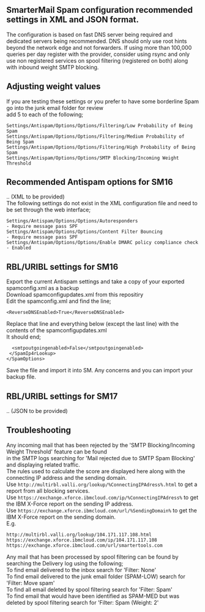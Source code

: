 ## SmarterMail Spam configuration recommended settings in XML and JSON format.
The configuration is based on fast DNS server being required and dedicated servers being recommended.
DNS should only use root hints beyond the network edge and not forwarders.
If using more than 100,000 queries per day register with the provider, consider using rsync and only use
non registered services on spool filtering (registered on both) along with inbound weight SMTP blocking.

## Adjusting weight values
If you are testing these settings or you prefer to have some borderline Spam go into the junk email folder for review  
add 5 to each of the following;
```
Settings/Antispam/Options/Options/Filtering/Low Probability of Being Spam  
Settings/Antispam/Options/Options/Filtering/Medium Probability of Being Spam  
Settings/Antispam/Options/Options/Filtering/High Probability of Being Spam  
Settings/Antispam/Options/Options/SMTP Blocking/Incoming Weight Threshold
```

## Recommended Antispam options for SM16
.. (XML to be provided)  
The following settings do not exist in the XML configuration file and need to be set through the web interface;  
```
Settings/Antispam/Options/Options/Autoresponders                       - Require message pass SPF  
Settings/Antispam/Options/Options/Content Filter Bouncing              - Require message pass SPF  
Settings/Antispam/Options/Options/Enable DMARC policy compliance check - Enabled  
```

## RBL/URIBL settings for SM16
Export the current Antispam settings and take a copy of your exported spamconfig.xml as a backup  
Download spamconfigupdates.xml from this repositiry  
Edit the spamconfig.xml and find the line;  
```
<ReverseDNSEnabled>True</ReverseDNSEnabled>
```  
Replace that line and everything below (except the last line) with the contents of the spamconfigupdates.xml  
It should end;  
```
  <smtpoutgoingenabled>False</smtpoutgoingenabled>
 </SpamIp4rLookup>
</SpamOptions>
```  
Save the file and import it into SM.
Any concerns and you can import your backup file.

## RBL/URIBL settings for SM17
.. (JSON to be provided)

## Troubleshooting
Any incoming mail that has been rejected by the 'SMTP Blocking/Incoming Weight Threshold' feature can be found  
in the SMTP logs searching for 'Mail rejected due to SMTP Spam Blocking' and displaying related traffic.  
The rules used to calculate the score are displayed here along with the connecting IP address and the sending domain.  
Use ```http://multirbl.valli.org/lookup/%ConnectingIPAdress%.html``` to get a report from all blocking services.  
Use ```https://exchange.xforce.ibmcloud.com/ip/%ConnectingIPAdress%``` to get the IBM X-Force report on the sending IP address.  
Use ```https://exchange.xforce.ibmcloud.com/url/%SendingDomain%``` to get the IBM X-Force report on the sending domain.  
E.g.  
```
http://multirbl.valli.org/lookup/104.171.117.108.html
https://exchange.xforce.ibmcloud.com/ip/104.171.117.108
https://exchange.xforce.ibmcloud.com/url/smartertools.com
````
Any mail that has been processed by spool filtering can be found by searching the Delivery log using the following;  
  To find email delivered to the inbox search for 'Filter: None'  
  To find email delivered to the junk email folder (SPAM-LOW) search for 'Filter: Move spam'  
  To find all email deleted by spool filtering search for 'Filter: Spam'  
  To find email that would have been identified as SPAM-MED but was deleted by spool filtering search for 'Filter: Spam (Weight: 2'  
